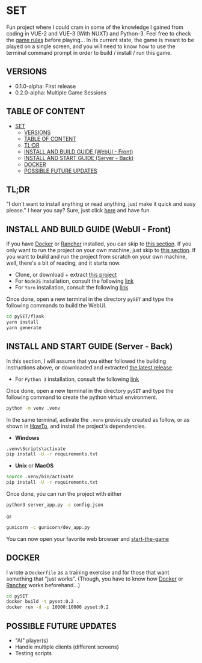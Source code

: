 # SET

Fun project where I could cram in some of the knowledge I gained from coding in VUE-2 and VUE-3 (With NUXT) and Python-3. Feel free to check the [game rules](https://en.wikipedia.org/wiki/Set_(card_game)#Games) before playing... In its current state, the game is meant to be played on a single screen, and you will need to know how to use the terminal command prompt in order to build / install / run this game.

## VERSIONS

- 0.1.0-alpha: First release
- 0.2.0-alpha: Multiple Game Sessions

## TABLE OF CONTENT

<!-- TOC -->

- [SET](#set)
  - [VERSIONS](#versions)
  - [TABLE OF CONTENT](#table-of-content)
  - [TL;DR](#tldr)
  - [INSTALL AND BUILD GUIDE (WebUI - Front)](#install-and-build-guide-webui---front)
  - [INSTALL AND START GUIDE (Server - Back)](#install-and-start-guide-server---back)
  - [DOCKER](#docker)
  - [POSSIBLE FUTURE UPDATES](#possible-future-updates)

<!-- /TOC -->

## TL;DR

"I don't want to install anything or read anything, just make it quick and easy please." I hear you say? Sure, just click [here](https://pyset.onrender.com/) and have fun. 

## INSTALL AND BUILD GUIDE (WebUI - Front)

If you have [Docker](https://www.docker.com/) or [Rancher](https://www.rancher.com/) installed, you can skip to [this section](#docker).
If you only want to run the project on your own machine, just skip to [this section](#install-and-start-guide-server---back).
If you want to build and run the project from scratch on your own machine, well, there's a bit of reading, and it starts now.

- Clone, or download + extract [this project](https://github.com/Luraminaki/pySET/archive/refs/heads/main.zip)
- For `NodeJS` installation, consult the following [link](https://nodejs.org/en/download)
- For `Yarn` installation, consult the following [link](https://classic.yarnpkg.com/lang/en/docs/install/)

Once done, open a new terminal in the directory `pySET` and type the following commands to build the WebUI.

```sh
cd pySET/flask
yarn install
yarn generate
```

## INSTALL AND START GUIDE (Server - Back)

In this section, I will assume that you either followed the building instructions above, or downloaded and extracted [the latest release](https://github.com/Luraminaki/pySET/releases).

- For `Python 3` installation, consult the following [link](https://www.python.org/downloads/)

Once done, open a new terminal in the directory `pySET` and type the following command to create the python virtual environment.

```sh
python -m venv .venv
```

In the same terminal, activate the `.venv` previously created as follow, or as shown in [HowTo](https://docs.python.org/3/tutorial/venv.html#creating-virtual-environments), and install the project's dependencies.

- **Windows**

```sh
.venv\Scripts\activate
pip install -U -r requirements.txt
```

- **Unix** or **MacOS**

```sh
source .venv/bin/activate
pip install -U -r requirements.txt
```

Once done, you can run the project with either

```sh
python3 server_app.py -c config.json
```

or

```sh
gunicorn -c gunicorn/dev_app.py
```

You can now open your favorite web browser and [start-the-game](http://localhost/)

## DOCKER

I wrote a `Dockerfile` as a training exercise and for those that want something that "just works". (Though, you have to know how [Docker](https://www.docker.com/) or [Rancher](https://www.rancher.com/) works beforehand...)

```sh
cd pySET
docker build -t pyset:0.2 .
docker run -d -p 10000:10000 pyset:0.2
```

## POSSIBLE FUTURE UPDATES

- "AI" player(s)
- Handle multiple clients (different screens)
- Testing scripts
